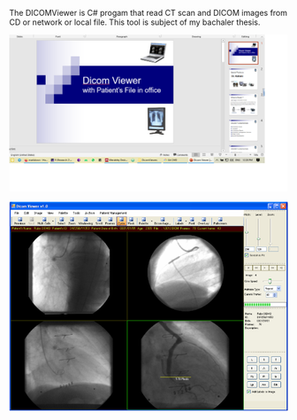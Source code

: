The DICOMViewer is C# progam that read CT scan and DICOM images from CD or network or local file.
This tool is subject of my bachaler thesis.

![Alt text](images/intro.png?raw=true "Introduction")

![Alt text](images/view.png?raw=true "Screenshor")